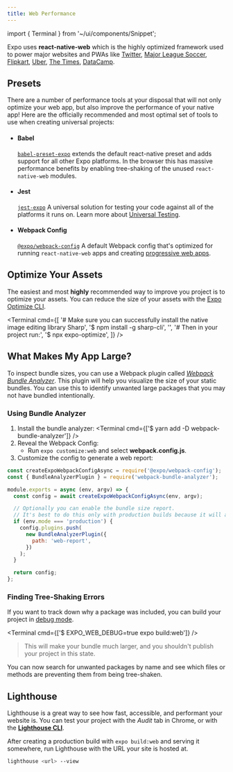 ```yaml
---
title: Web Performance
---
```


import { Terminal } from '~/ui/components/Snippet';

Expo uses **react-native-web** which is the highly optimized framework used to power major websites and PWAs like [Twitter](https://mobile.twitter.com), [Major League Soccer](https://matchcenter.mlssoccer.com), [Flipkart](https://twitter.com/naqvitalha/status/969577892991549440), [Uber](https://www.youtube.com/watch?v=RV9rxrNIxnY), [The Times](https://github.com/newsuk/times-components), [DataCamp](https://www.datacamp.com/community/tech/porting-practice-to-web-part1).

## Presets

There are a number of performance tools at your disposal that will not only optimize your web app, but also improve the performance of your native app! Here are the officially recommended and most optimal set of tools to use when creating universal projects:

- #### Babel
  [`babel-preset-expo`](https://www.npmjs.com/package/babel-preset-expo) extends the default react-native preset and adds support for all other Expo platforms. In the browser this has massive performance benefits by enabling tree-shaking of the unused `react-native-web` modules.
- #### Jest
  [`jest-expo`](https://www.npmjs.com/package/jest-expo) A universal solution for testing your code against all of the platforms it runs on. Learn more about [Universal Testing](https://blog.expo.dev/testing-universal-react-native-apps-with-jest-and-expo-113b4bf9cc44).
- #### Webpack Config
  [`@expo/webpack-config`](https://www.npmjs.com/package/@expo/webpack-config) A default Webpack config that's optimized for running `react-native-web` apps and creating [progressive web apps](https://developers.google.com/web/progressive-web-apps/).

## Optimize Your Assets

The easiest and most **highly** recommended way to improve you project is to optimize your assets. You can reduce the size of your assets with the [Expo Optimize CLI](https://www.npmjs.com/package/expo-optimize).

<Terminal cmd={[
'# Make sure you can successfully install the native image editing library Sharp',
'$ npm install -g sharp-cli',
'',
'# Then in your project run:',
'$ npx expo-optimize',
]} />

## What Makes My App Large?

To inspect bundle sizes, you can use a Webpack plugin called [_Webpack Bundle Analyzer_](https://github.com/webpack-contrib/webpack-bundle-analyzer). This plugin will help you visualize the size of your static bundles. You can use this to identify unwanted large packages that you may not have bundled intentionally.

### Using Bundle Analyzer

1. Install the bundle analyzer:
   <Terminal cmd={['$ yarn add -D webpack-bundle-analyzer']} />
2. Reveal the Webpack Config:
   - Run `expo customize:web` and select **webpack.config.js**.
3. Customize the config to generate a web report:

```js
const createExpoWebpackConfigAsync = require('@expo/webpack-config');
const { BundleAnalyzerPlugin } = require('webpack-bundle-analyzer');

module.exports = async (env, argv) => {
  const config = await createExpoWebpackConfigAsync(env, argv);

  // Optionally you can enable the bundle size report.
  // It's best to do this only with production builds because it will add noticeably more time to your builds and reloads.
  if (env.mode === 'production') {
    config.plugins.push(
      new BundleAnalyzerPlugin({
        path: 'web-report',
      })
    );
  }

  return config;
};
```

### Finding Tree-Shaking Errors

If you want to track down why a package was included, you can build your project in [debug mode](https://github.com/expo/expo-cli/blob/af9e390b74dcb7a0132e73b34ea0cdb9437a771c/packages/xdl/src/Web.ts#L69-L92).

<Terminal cmd={['$ EXPO_WEB_DEBUG=true expo build:web']} />

> This will make your bundle much larger, and you shouldn't publish your project in this state.

You can now search for unwanted packages by name and see which files or methods are preventing them from being tree-shaken.

## Lighthouse

Lighthouse is a great way to see how fast, accessible, and performant your website is.
You can test your project with the _Audit_ tab in Chrome, or with the [**Lighthouse CLI**][lighthouse].

After creating a production build with `expo build:web` and serving it somewhere, run Lighthouse with the URL your site is hosted at.

```sh
lighthouse <url> --view
```

[lighthouse]: https://github.com/GoogleChrome/lighthouse#using-the-node-cli
[nic]: http://nicolasgallagher.com/
